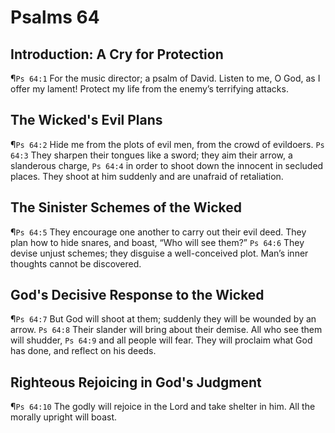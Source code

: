 # Psalms 64

## Introduction: A Cry for Protection
¶`Ps 64:1` For the music director; a psalm of David. Listen to me, O God, as I offer my lament! Protect my life from the enemy’s terrifying attacks.

## The Wicked's Evil Plans
¶`Ps 64:2` Hide me from the plots of evil men, from the crowd of evildoers.
`Ps 64:3` They sharpen their tongues like a sword; they aim their arrow, a slanderous charge,
`Ps 64:4` in order to shoot down the innocent in secluded places. They shoot at him suddenly and are unafraid of retaliation.

## The Sinister Schemes of the Wicked
¶`Ps 64:5` They encourage one another to carry out their evil deed. They plan how to hide snares, and boast, “Who will see them?”
`Ps 64:6` They devise unjust schemes; they disguise a well-conceived plot. Man’s inner thoughts cannot be discovered.

## God's Decisive Response to the Wicked
¶`Ps 64:7` But God will shoot at them; suddenly they will be wounded by an arrow.
`Ps 64:8` Their slander will bring about their demise. All who see them will shudder,
`Ps 64:9` and all people will fear. They will proclaim what God has done, and reflect on his deeds.

## Righteous Rejoicing in God's Judgment
¶`Ps 64:10` The godly will rejoice in the Lord and take shelter in him. All the morally upright will boast.
